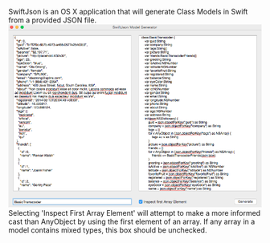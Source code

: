 SwiftJson is an OS X application that will generate Class Models in Swift from a provided JSON file.<br />
![Screenshot](./screenshot.png)
<br />
Selecting 'Inspect First Array Element' will attempt to make a more informed cast than AnyObject by using the first element of an array.  If any array in a model contains mixed types, this box should be unchecked.
